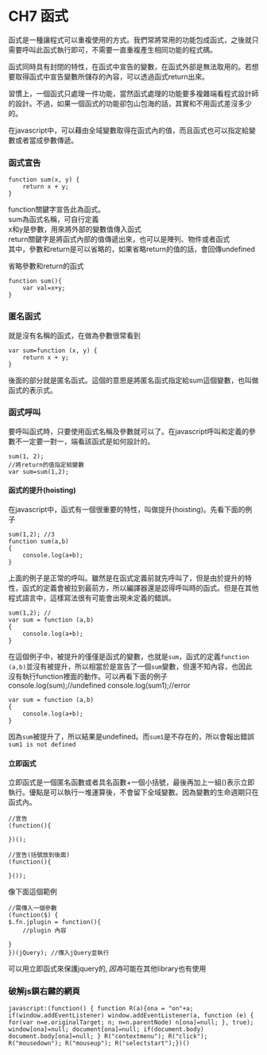 # CH7 函式

函式是一種讓程式可以重複使用的方式。我們常將常用的功能包成函式，之後就只需要呼叫此函式執行即可，不需要一直重複產生相同功能的程式碼。  

函式同時具有封閉的特性，在函式中宣告的變數，在函式外部是無法取用的。若想要取得函式中宣告變數所儲存的內容，可以透過函式return出來。

習慣上，一個函式只處理一件功能，當然函式處理的功能要多複雜端看程式設計師的設計。不過，如果一個函式的功能卻包山包海的話，其實和不用函式差沒多少的。

在javascript中，可以藉由全域變數取得在函式內的值，而且函式也可以指定給變數或者當成參數傳遞。

### 函式宣告

    function sum(x, y) {
	    return x + y;
    }

function關鍵字宣告此為函式。  
sum為函式名稱，可自行定義  
x和y是參數，用來將外部的變數值傳入函式  
return關鍵字是將函式內部的值傳遞出來，也可以是陣列、物件或者函式  
其中，參數和return是可以省略的，如果省略return的值的話，會回傳undefined

省略參數和return的函式

    function sum(){
        var val=x+y;
    }


### 匿名函式
就是沒有名稱的函式，在做為參數很常看到

    var sum=function (x, y) {
	    return x + y;
    }
後面的部分就是匿名函式。這個的意思是將匿名函式指定給sum這個變數，也叫做函式的表示式。


### 函式呼叫

要呼叫函式時，只要使用函式名稱及參數就可以了。在javascript呼叫和定義的參數不一定要一對一，端看該函式是如何設計的。

    sum(1, 2);
    //將return的值指定給變數
    var sum=sum(1,2);

#### 函式的提升(hoisting)

在javascript中，函式有一個很重要的特性，叫做提升(hoisting)。先看下面的例子

    sum(1,2); //3
    function sum(a,b)
    {
        console.log(a+b);
    }

上面的例子是正常的呼叫。雖然是在函式定義前就先呼叫了，但是由於提升的特性，函式的定義會被拉到最前方，所以編譯器還是認得呼叫時的函式。但是在其他程式語言中，這樣寫法很有可能會出現未定義的錯誤。

    sum(1,2); //
    var sum = function (a,b)
    {
        console.log(a+b);
    }

在這個例子中，被提升的僅僅是函式的變數，也就是`sum`，函式的定義`function (a,b)`並沒有被提升，所以相當於是宣告了一個`sum`變數，但還不知內容，也因此沒有執行function裡面的動作。可以再看下面的例子
    console.log(sum);//undefined
    console.log(sum1);//error
    
    var sum = function (a,b)
    {
        console.log(a+b);
    }

因為`sum`被提升了，所以結果是undefined。而`sum1`是不存在的，所以會報出錯誤`sum1 is not defined`

#### 立即函式
立即函式是一個匿名函數或者具名函數+一個小括號，最後再加上一組()表示立即執行。優點是可以執行一堆運算後，不會留下全域變數。因為變數的生命週期只在函式內。

    //宣告
    (function(){

    })();

    //宣告(括號放到後面)
    (function(){

    }());

像下面這個範例

    //需傳入一個參數
    (function($) {
    $.fn.jplugin = function(){
        //plugin 內容
        
    }
    })(jQuery); //傳入jQuery並執行

可以用立即函式來保護jquery的$, 因為$可能在其他library也有使用

### 破解js鎖右鍵的網頁

    javascript:(function() { function R(a){ona = "on"+a; if(window.addEventListener) window.addEventListener(a, function (e) { for(var n=e.originalTarget; n; n=n.parentNode) n[ona]=null; }, true); window[ona]=null; document[ona]=null; if(document.body) document.body[ona]=null; } R("contextmenu"); R("click"); R("mousedown"); R("mouseup"); R("selectstart");})()

